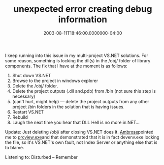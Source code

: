 ﻿---
title: unexpected error creating debug information
date: "2003-08-11T18:46:00.0000000-04:00"
description: I keep running into this issue in my multi-project VS.NET
featuredImage: img/unexpected-error-creating-debug-information-featured.png
---

I keep running into this issue in my multi-project VS.NET solutions. For some reason, something is locking the dll(s) in the /obj/ folder of library components. The fix that I have at the moment is as follows:

1. Shut down VS.NET
2. Browse to the project in windows explorer
3. Delete the /obj/ folder.
4. Delete the project outputs (.dll and.pdb) from /bin (not sure this step is necessary)
5. (can't hurt, might help) — delete the project outputs from any other project /bin folders in the solution that is having issues.
6. Restart VS.NET
7. Rebuild
8. Laugh the next time you hear that DLL Hell is no more in.NET…

Update: Just deleting /obj/ after closing VS.NET does it. [Ambrose](http://aspalliance.com/ambrose)pointed me to [prcview.exe](http://www.prcview.com/)and that demonstrated that it is in fact devenv.exe locking the file, so it's VS.NET's own fault, not Index Server or anything else that is to blame.

Listening to: Disturbed – Remember

